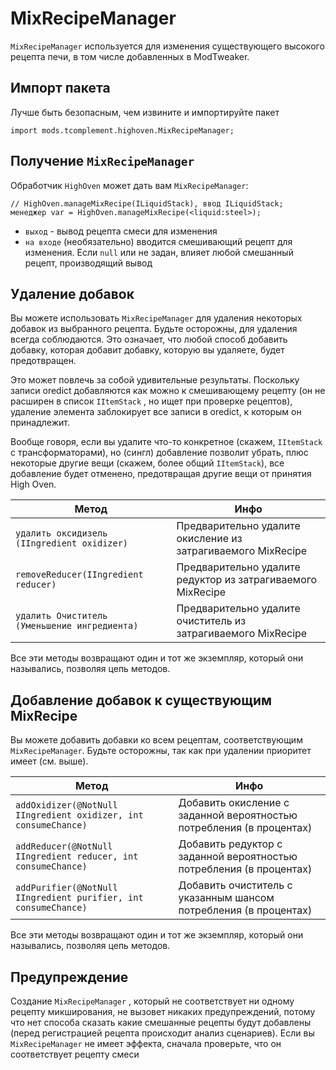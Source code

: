 # MixRecipeManager

`MixRecipeManager` используется для изменения существующего высокого рецепта печи, в том числе добавленных в ModTweaker.

## Импорт пакета

Лучше быть безопасным, чем извините и импортируйте пакет

```zenscript
import mods.tcomplement.highoven.MixRecipeManager;
```

## Получение `MixRecipeManager`

Обработчик `HighOven` может дать вам `MixRecipeManager`:

```zenscript
// HighOven.manageMixRecipe(ILiquidStack), ввод ILiquidStack;
менеджер var = HighOven.manageMixRecipe(<liquid:steel>);
```

+ `выход` - вывод рецепта смеси для изменения
+ `на входе` (необязательно) вводится смешивающий рецепт для изменения. Если `null` или не задан, влияет любой смешанный рецепт, производящий вывод

## Удаление добавок

Вы можете использовать `MixRecipeManager` для удаления некоторых добавок из выбранного рецепта. Будьте осторожны, для удаления всегда соблюдаются. Это означает, что любой способ добавить добавку, которая добавит добавку, которую вы удаляете, будет предотвращен.

Это может повлечь за собой удивительные результаты. Поскольку записи oredict добавляются как можно к смешивающему рецепту (он не расширен в список `IItemStack` , но ищет при проверке рецептов), удаление элемента заблокирует все записи в oredict, к которым он принадлежит.

Вообще говоря, если вы удалите что-то конкретное (скажем, `IItemStack` с трансформаторами), но (сингл) добавление позволит убрать, плюс некоторые другие вещи (скажем, более общий `IItemStack`), все добавление будет отменено, предотвращая другие вещи от принятия High Oven.

| Метод                                         | Инфо                                                          |
| --------------------------------------------- | ------------------------------------------------------------- |
| `удалить оксидизель (IIngredient oxidizer)`   | Предварительно удалите окисление из затрагиваемого MixRecipe  |
| `removeReducer(IIngredient reducer)`          | Предварительно удалите редуктор из затрагиваемого MixRecipe   |
| `удалить Очиститель (Уменьшение ингредиента)` | Предварительно удалите очиститель из затрагиваемого MixRecipe |


Все эти методы возвращают один и тот же экземпляр, который они назывались, позволяя цепь методов.

## Добавление добавок к существующим MixRecipe

Вы можете добавить добавки ко всем рецептам, соответствующим `MixRecipeManager`. Будьте осторожны, так как при удалении приоритет имеет (см. выше).

| Метод                                                           | Инфо                                                                 |
| --------------------------------------------------------------- | -------------------------------------------------------------------- |
| `addOxidizer(@NotNull IIngredient oxidizer, int consumeChance)` | Добавить окисление с заданной вероятностью потребления (в процентах) |
| `addReducer(@NotNull IIngredient reducer, int consumeChance)`   | Добавить редуктор с заданной вероятностью потребления (в процентах)  |
| `addPurifier(@NotNull IIngredient purifier, int consumeChance)` | Добавить очиститель с указанным шансом потребления (в процентах)     |


Все эти методы возвращают один и тот же экземпляр, который они назывались, позволяя цепь методов.

## Предупреждение

Создание `MixRecipeManager` , который не соответствует ни одному рецепту микширования, не вызовет никаких предупреждений, потому что нет способа сказать какие смешанные рецепты будут добавлены (перед регистрацией рецепта происходит анализ сценариев). Если вы `MixRecipeManager` не имеет эффекта, сначала проверьте, что он соответствует рецепту смеси